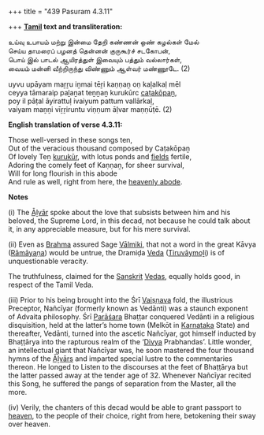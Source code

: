 +++
title = "439 Pasuram 4.3.11"

+++
**[Tamil](/definition/tamil#history "show Tamil definitions") text and transliteration:**

உய்வு உபாயம் மற்று இன்மை தேறி கண்ணன் ஒண் கழல்கள் மேல்  
செய்ய தாமரைப் பழனத் தென்னன் குருகூர்ச் சடகோபன்,  
பொய் இல் பாடல் ஆயிரத்துள் இவையும் பத்தும் வல்லார்கள்,  
வையம் மன்னி வீற்றிருந்து விண்ணும் ஆள்வர் மண்ணூடே. (2)

uyvu upāyam maṟṟu iṉmai tēṟi kaṇṇaṉ oṇ kaḻalkaḷ mēl  
ceyya tāmaraip paḻaṉat teṉṉaṉ kurukūrc [caṭakōpaṉ](/definition/catakopan#vaishnavism "show caṭakōpaṉ definitions"),  
poy il pāṭal āyirattuḷ ivaiyum pattum vallārkaḷ,  
vaiyam maṉṉi vīṟṟiruntu viṇṇum āḷvar maṇṇūṭē. (2)

**English translation of verse 4.3.11:**

Those well-versed in these songs ten,  
Out of the veracious thousand composed by Caṭakōpaṉ  
Of lovely Teṉ [kurukūr](/definition/kurukur#vaishnavism "show kurukūr definitions"), with lotus ponds and [fields](/definition/field#history "show fields definitions") fertile,  
Adoring the comely feet of Kaṇṇaṉ, for sheer survival,  
Will for long flourish in this abode  
And rule as well, right from here, the [heavenly abode](/definition/heavenly-abode#history "show heavenly abode definitions").

**Notes**

\(i\) The [Āḻvār](/definition/aḻvar#vaishnavism "show Āḻvār definitions") spoke about the love that subsists between him and his beloved, the Supreme Lord, in this decad, not because he could talk about it, in any appreciable measure, but for his mere survival.

\(ii\) Even as [Brahma](/definition/brahma#vaishnavism "show Brahma definitions") assured Sage [Vālmiki](/definition/valmiki#vaishnavism "show Vālmiki definitions"), that not a word in the great Kāvya ([Rāmāyaṇa](/definition/ramayana#vaishnavism "show Rāmāyaṇa definitions")) would be untrue, the Dramiḍa [Veda](/definition/veda#vaishnavism "show Veda definitions") ([Tiruvāymoḻi](/definition/tiruvaymoli#vaishnavism "show Tiruvāymoḻi definitions")) is of unquestionable veracity.

The truthfulness, claimed for the [Sanskrit](/definition/sanskrit#history "show Sanskrit definitions") [Vedas](/definition/veda#vaishnavism "show Vedas definitions"), equally holds good, in respect of the Tamil Veda.

\(iii\) Prior to his being brought into the Śrī [Vaiṣṇava](/definition/vaishnava#vaishnavism "show Vaiṣṇava definitions") fold, the illustrious Preceptor, Nañcīyar (formerly known as Vedānti) was a staunch exponent of Advaita philosophy. Śrī [Parāśara](/definition/parashara#history "show Parāśara definitions") Bhaṭṭar conquered Vedānti in a religious disquisition, held at the latter’s home town (Melkōt in [Karnataka](/definition/karnataka#history "show Karnataka definitions") State) and thereafter, Vedānti, turned into the ascetic Nañcīyar, got himself inducted by Bhaṭṭārya into the rapturous realm of the ‘[Divya](/definition/divya#vaishnavism "show Divya definitions") Prabhandas’. Little wonder, an intellectual giant that Nañcīyar was, he soon mastered the four thousand hymns of the [Āḻvārs](/definition/aḻvar#vaishnavism "show Āḻvārs definitions") and imparted special lustre to the commentaries thereon. He longed to Listen to the discourses at the feet of Bhaṭṭārya but the latter passed away at the tender age of 32. Whenever Nañcīyar recited this Song, he suffered the pangs of separation from the Master, all the more.

\(iv\) Verily, the chanters of this decad would be able to grant passport to [heaven](/definition/heaven#history "show heaven definitions"), to the people of their choice, right from here, betokening their sway over heaven.


